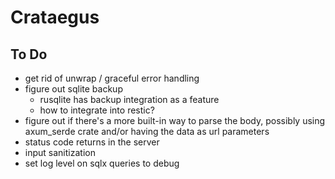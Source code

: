 Crataegus
===

## To Do
- get rid of unwrap / graceful error handling
- figure out sqlite backup
    - rusqlite has backup integration as a feature
    - how to integrate into restic?
- figure out if there's a more built-in way to parse the body, possibly using axum_serde crate and/or having the data as url parameters
- status code returns in the server
- input sanitization
- set log level on sqlx queries to debug
